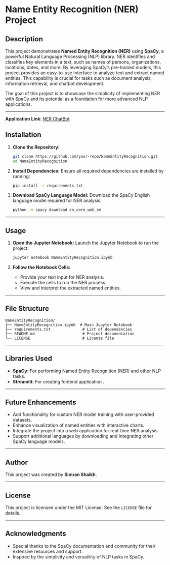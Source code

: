 # Name Entity Recognition (NER) Project

## Description
This project demonstrates **Named Entity Recognition (NER)** using **SpaCy**, a powerful Natural Language Processing (NLP) library. NER identifies and classifies key elements in a text, such as names of persons, organizations, locations, dates, and more. By leveraging SpaCy’s pre-trained models, this project provides an easy-to-use interface to analyze text and extract named entities. This capability is crucial for tasks such as document analysis, information retrieval, and chatbot development.

The goal of this project is to showcase the simplicity of implementing NER with SpaCy and its potential as a foundation for more advanced NLP applications.

---
**Application Link**: [NER ChatBot](https://name-entity-recognition-using-nlp-4zkxknz8boadp8shd2tahp.streamlit.app/)
## Installation

1. **Clone the Repository:**
   ```bash
   git clone https://github.com/your-repo/NameEntityRecognition.git
   cd NameEntityRecognition
   ```

2. **Install Dependencies:**
   Ensure all required dependencies are installed by running:
   ```bash
   pip install -r requirements.txt
   ```

3. **Download SpaCy Language Model:**
   Download the SpaCy English language model required for NER analysis:
   ```bash
   python -m spacy download en_core_web_sm
   ```

---

## Usage

1. **Open the Jupyter Notebook:**
   Launch the Jupyter Notebook to run the project:
   ```bash
   jupyter notebook NameEntityRecognition.ipynb
   ```

2. **Follow the Notebook Cells:**
   - Provide your text input for NER analysis.
   - Execute the cells to run the NER process.
   - View and interpret the extracted named entities.

---

## File Structure

```
NameEntityRecognition/
├── NameEntityRecognition.ipynb  # Main Jupyter Notebook
├── requirements.txt              # List of dependencies
├── README.md                     # Project documentation
└── LICENSE                       # License file
```

---

## Libraries Used

- **SpaCy:** For performing Named Entity Recognition (NER) and other NLP tasks.
- **Streamlit:** For creating fontend application .


---

## Future Enhancements

- Add functionality for custom NER model training with user-provided datasets.
- Enhance visualization of named entities with interactive charts.
- Integrate the project into a web application for real-time NER analysis.
- Support additional languages by downloading and integrating other SpaCy language models.

---

## Author

This project was created by **Simran Shaikh**.

---

## License

This project is licensed under the MIT License. See the `LICENSE` file for details.

---

## Acknowledgments

- Special thanks to the SpaCy documentation and community for their extensive resources and support.
- Inspired by the simplicity and versatility of NLP tasks in SpaCy.
